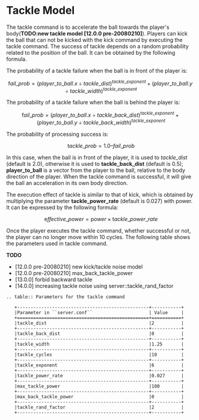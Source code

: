 # Tackle Model

The tackle command is to accelerate the ball towards the player's
body(**TODO:new tackle model \[12.0.0 pre-20080210\]**).
Players can kick the ball that can not be kicked with the kick command
by executing the tackle command.
The success of tackle depends on a random probability related to the
position of the ball. It can be obtained by the following formula.

The probability of a tackle failure when the ball is in front of the player is:

$$
{\mathrm fail\_prob = (player\_to\_ball.x \div tackle\_dist)^{tackle\_exponent} + (player\_to\_ball.y \div tackle\_width)^{tackle\_exponent}}
$$

The probability of a tackle failure when the ball is behind the player is:

$$
{\mathrm fail\_prob = (player\_to\_ball.x \div tackle\_back\_dist)^{tackle\_exponent} + (player\_to\_ball.y \div tackle\_back\_width)^{tackle\_exponent}}
$$

The probability of processing success is:

$$
{\mathrm tackle\_prob = 1.0 – fail\_prob}
$$

In this case, when the ball is in front of the player, it is used to *tackle_dist* (default is 2.0), otherwise it is used to **tackle_back_dist** (default is 0.5); **player_to_ball** is a vector from the player to the ball, relative to the body direction of the player. When the tackle command is successful, it will give the ball an acceleration in its own body direction.

The execution effect of tackle is similar to that of kick, which is obtained by multiplying the parameter **tackle_power_rate** (default is 0.027) with power. It can be expressed by the following formula:

$$
{\mathrm effective\_power} = {\mathrm power} \times {\mathrm tackle\_power\_rate}
$$

Once the player executes the tackle command, whether successful or not, the player can no longer move within 10 cycles. The following table shows the parameters used in tackle command.

**TODO**

- \[12.0.0 pre-20080210\] new kick/tackle noise model
- \[12.0.0 pre-20080210\] max_back_tackle_power
- \[13.0.0\] forbid backward tackle
- \[14.0.0\] increasing tackle noise using server::tackle_rand_factor

```{eval-rst}
.. table:: Parameters for the tackle command

   +-------------------------------------------------+-----------+
   |Parameter in ``server.conf``                     | Value     |
   +=================================================+===========+
   |tackle_dist                                      |2          |
   +-------------------------------------------------+-----------+
   |tackle_back_dist                                 |0          |
   +-------------------------------------------------+-----------+
   |tackle_width                                     |1.25       |
   +-------------------------------------------------+-----------+
   |tackle_cycles                                    |10         |
   +-------------------------------------------------+-----------+
   |tackle_exponent                                  |6          |
   +-------------------------------------------------+-----------+
   |tackle_power_rate                                |0.027      |
   +-------------------------------------------------+-----------+
   |max_tackle_power                                 |100        |
   +-------------------------------------------------+-----------+
   |max_back_tackle_power                            |0          |
   +-------------------------------------------------+-----------+
   |tackle_rand_factor                               |2          |
   +-------------------------------------------------+-----------+
```
